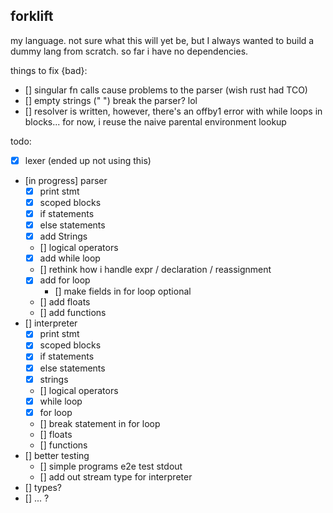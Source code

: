 ## forklift

my language. not sure what this will yet be, but I always wanted to build a dummy lang from scratch. so far i have no dependencies. 

things to fix {bad}: 
- [] singular fn calls cause problems to the parser (wish rust had TCO) 
- [] empty strings (" ") break the parser? lol
- [] resolver is written, however, there's an offby1 error with while loops in blocks... for now, i reuse the naive parental environment lookup

todo:
- [x] lexer (ended up not using this)
- [in progress] parser
    - [x] print stmt
    - [x] scoped blocks
    - [x] if statements
    - [x] else statements
    - [x] add Strings
    - [] logical operators
    - [x] add while loop
    - [] rethink how i handle expr / declaration / reassignment
    - [x] add for loop 
        - [] make fields in for loop optional
    - [] add floats
    - [] add functions
- [] interpreter
    - [x] print stmt
    - [x] scoped blocks
    - [x] if statements
    - [x] else statements
    - [x] strings
    - [] logical operators
    - [x] while loop
    - [x] for loop 
    - [] break statement in for loop
    - [] floats
    - [] functions
- [] better testing
    - [] simple programs e2e test stdout 
    - [] add out stream type for interpreter 
- [] types? 
- [] ... ?

